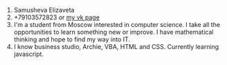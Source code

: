 1. Samusheva Elizaveta
2. +79103572823 or [my vk page](vk.com/dan_is_not_on_fire)
3. I'm a student from Moscow interested in computer science. I take all the opportunities to learn something new or improve. I have mathematical thinking and hope to find my way into IT.
4. I know business studio, Archie, VBA, HTML and CSS. Currently learning javascript.
